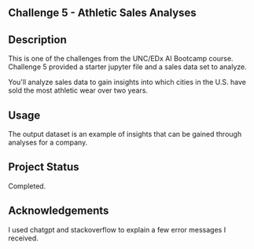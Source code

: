 ## Challenge 5 - Athletic Sales Analyses

## Description

This is one of the challenges from the UNC/EDx AI Bootcamp course. Challenge 5 provided a starter jupyter file and a sales data set to analyze. 

You'll analyze sales data to gain insights into which cities in the U.S. have sold the most athletic wear over two years.

## Usage
The output dataset is an example of insights that can be gained through analyses for a company.

## Project Status

Completed.

## Acknowledgements

I used chatgpt and stackoverflow to explain a few error messages I received. 